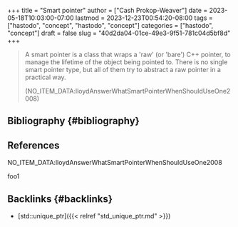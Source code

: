 +++
title = "Smart pointer"
author = ["Cash Prokop-Weaver"]
date = 2023-05-18T10:03:00-07:00
lastmod = 2023-12-23T00:54:20-08:00
tags = ["hastodo", "concept", "hastodo", "concept"]
categories = ["hastodo", "concept"]
draft = false
slug = "40d2da04-01ce-49e3-9f51-781c04d5bf8d"
+++

> A smart pointer is a class that wraps a 'raw' (or 'bare') C++ pointer, to manage the lifetime of the object being pointed to. There is no single smart pointer type, but all of them try to abstract a raw pointer in a practical way.
>
> (NO_ITEM_DATA:lloydAnswerWhatSmartPointerWhenShouldUseOne2008)


## Bibliography {#bibliography}

## References

<style>.csl-entry{text-indent: -1.5em; margin-left: 1.5em;}</style><div class="csl-bib-body">
  <div class="csl-entry">NO_ITEM_DATA:lloydAnswerWhatSmartPointerWhenShouldUseOne2008</div>
</div>

foo1


## Backlinks {#backlinks}

-   [std::unique_ptr]({{< relref "std_unique_ptr.md" >}})
